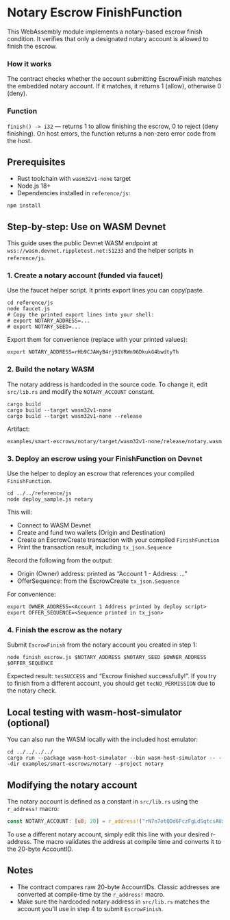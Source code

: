 # Notary Escrow FinishFunction

This WebAssembly module implements a notary-based escrow finish condition. It verifies that only a designated notary
account is allowed to finish the escrow.

### How it works

The contract checks whether the account submitting EscrowFinish matches the embedded notary account. If it matches, it
returns 1 (allow), otherwise 0 (deny).

### Function

`finish() -> i32` — returns 1 to allow finishing the escrow, 0 to reject (deny finishing). On host errors, the function
returns a non-zero error code from the host.

## Prerequisites

- Rust toolchain with `wasm32v1-none` target
- Node.js 18+
- Dependencies installed in `reference/js`:

```shell
npm install
```

## Step-by-step: Use on WASM Devnet

This guide uses the public Devnet WASM endpoint at `wss://wasm.devnet.rippletest.net:51233` and the helper scripts in
`reference/js`.

### 1. Create a notary account (funded via faucet)

Use the faucet helper script. It prints export lines you can copy/paste.

```shell
cd reference/js
node faucet.js
# Copy the printed export lines into your shell:
# export NOTARY_ADDRESS=...
# export NOTARY_SEED=...
```

Export them for convenience (replace with your printed values):

```shell
export NOTARY_ADDRESS=rHb9CJAWyB4rj91VRWn96DkukG4bwdtyTh
```

### 2. Build the notary WASM

The notary address is hardcoded in the source code. To change it, edit `src/lib.rs` and modify the `NOTARY_ACCOUNT` constant.

```shell
cargo build
cargo build --target wasm32v1-none
cargo build --target wasm32v1-none --release
```

Artifact:

```
examples/smart-escrows/notary/target/wasm32v1-none/release/notary.wasm
```

### 3. Deploy an escrow using your FinishFunction on Devnet

Use the helper to deploy an escrow that references your compiled `FinishFunction`.

```shell
cd ../../reference/js
node deploy_sample.js notary
```

This will:

- Connect to WASM Devnet
- Create and fund two wallets (Origin and Destination)
- Create an EscrowCreate transaction with your compiled `FinishFunction`
- Print the transaction result, including `tx_json.Sequence`

Record the following from the output:

- Origin (Owner) address: printed as “Account 1 - Address: ...”
- OfferSequence: from the EscrowCreate `tx_json.Sequence`

For convenience:

```shell
export OWNER_ADDRESS=<Account 1 Address printed by deploy script>
export OFFER_SEQUENCE=<Sequence printed in tx_json>
```

### 4. Finish the escrow as the notary

Submit `EscrowFinish` from the notary account you created in step 1:

```shell
node finish_escrow.js $NOTARY_ADDRESS $NOTARY_SEED $OWNER_ADDRESS $OFFER_SEQUENCE
```

Expected result: `tesSUCCESS` and “Escrow finished successfully!”. If you try to finish from a different account, you
should get `tecNO_PERMISSION` due to the notary check.

## Local testing with wasm-host-simulator (optional)

You can also run the WASM locally with the included host emulator:

```shell
cd ../../../../
cargo run --package wasm-host-simulator --bin wasm-host-simulator -- --dir examples/smart-escrows/notary --project notary
```

## Modifying the notary account

The notary account is defined as a constant in `src/lib.rs` using the `r_address!` macro:

```rust
const NOTARY_ACCOUNT: [u8; 20] = r_address!("rN7n7otQDd6FczFgLdSqtcsAUxDkw6fzRH");
```

To use a different notary account, simply edit this line with your desired r-address. The macro validates the address at compile time and converts it to the 20-byte AccountID.

## Notes

- The contract compares raw 20-byte AccountIDs. Classic addresses are converted at compile-time by the `r_address!` macro.
- Make sure the hardcoded notary address in `src/lib.rs` matches the account you'll use in step 4 to submit `EscrowFinish`.
